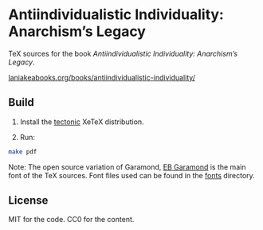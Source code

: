 # Antiindividualistic Individuality: Anarchism’s Legacy

TeX sources for the book _Antiindividualistic Individuality: Anarchism’s Legacy_.

[laniakeabooks.org/books/antiindividualistic-individuality/](https://laniakeabooks.org/books/antiindividualistic-individuality/)

## Build

1. Install the [tectonic](https://github.com/tectonic-typesetting/tectonic)
XeTeX distribution.

2. Run:

```sh
make pdf
```

Note: The open source variation of Garamond,
[EB Garamond](http://www.georgduffner.at/ebgaramond/) is the main font of the
TeX sources. Font files used can be found in the [fonts](fonts/) directory.

## License

MIT for the code. CC0 for the content.
